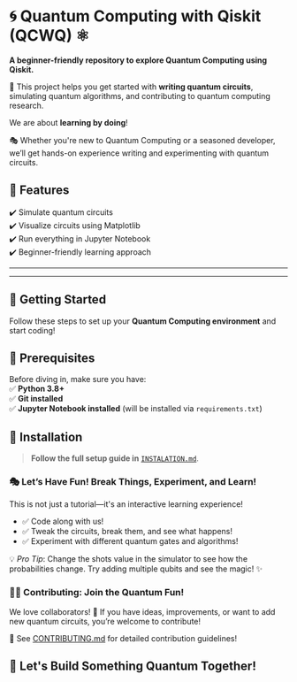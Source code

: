 # 🌀 Quantum Computing with Qiskit (QCWQ) ⚛️

**A beginner-friendly repository to explore Quantum Computing using Qiskit.**

🚀 This project helps you get started with **writing quantum circuits**, simulating quantum algorithms, and contributing to quantum computing research.

We are about **learning by doing**!

🎭 Whether you're new to Quantum Computing or a seasoned developer, we’ll get hands-on experience writing and experimenting with quantum circuits.

## **📌 Features**

✔️ Simulate quantum circuits  
✔️ Visualize circuits using Matplotlib  
✔️ Run everything in Jupyter Notebook  
✔️ Beginner-friendly learning approach

---

---

## 📖 Getting Started

Follow these steps to set up your **Quantum Computing environment** and start coding!

## 🔧 Prerequisites

Before diving in, make sure you have:  
✅ **Python 3.8+**  
✅ **Git installed**  
✅ **Jupyter Notebook installed** (will be installed via `requirements.txt`)

## **📌 Installation**

> **Follow the full setup guide in** [`INSTALATION.md`](/INSTALATION.md).

### 🎭 Let’s Have Fun! Break Things, Experiment, and Learn!

This is not just a tutorial—it's an interactive learning experience!

- ✅ Code along with us!
- ✅ Tweak the circuits, break them, and see what happens!
- ✅ Experiment with different quantum gates and algorithms!

💡 _Pro Tip_: Change the shots value in the simulator to see how the probabilities change. Try adding multiple qubits and see the magic! ✨

### 👨‍💻 Contributing: Join the Quantum Fun!

We love collaborators! 🎉 If you have ideas, improvements, or want to add new quantum circuits, you’re welcome to contribute!

📌 See [CONTRIBUTING.md](/CONTRIBUTING.md) for detailed contribution guidelines!

## 🚀 Let's Build Something Quantum Together!
